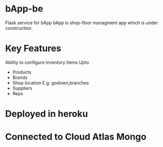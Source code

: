 # bApp-be
Flask service for bApp
bApp is shop-floor managment app which is under construction.

# Key Features
Abiltiy to configure Inventory Items Upto 
* Products
* Brands
* Shop location E.g. godown,branches
* Suppliers
* Reps

# Deployed in heroku

# Connected to Cloud Atlas Mongo
